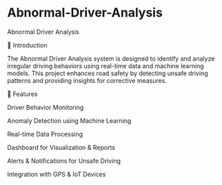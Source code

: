 # Abnormal-Driver-Analysis
Abnormal Driver Analysis

📌 Introduction

The Abnormal Driver Analysis system is designed to identify and analyze irregular driving behaviors using real-time data and machine learning models. This project enhances road safety by detecting unsafe driving patterns and providing insights for corrective measures.

🚀 Features

Driver Behavior Monitoring

Anomaly Detection using Machine Learning

Real-time Data Processing

Dashboard for Visualization & Reports

Alerts & Notifications for Unsafe Driving

Integration with GPS & IoT Devices

